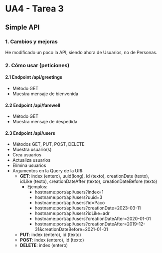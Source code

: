 # UA4 - Tarea 3
## Simple API
### 1. Cambios y mejoras
He modificado un poco la API, siendo ahora de Usuarios, no de Personas.
### 2. Cómo usar (peticiones)
#### 2.1 Endpoint /api/greetings
- Método GET
- Muestra mensaje de bienvenida
#### 2.2 Endpoint /api/farewell
- Método GET
- Muestra mensaje de despedida
#### 2.3 Endpoint /api/users
- Métodos GET, PUT, POST, DELETE
- Muestra usuario(s)
- Crea usuarios
- Actualiza usuarios
- Elimina usuarios
- Argumentos en la Query de la URI:
  - **GET**: index (entero), uuid(long), id (texto), creationDate (texto), idLike (texto), creationDateAfter (texto), creationDateBefore (texto)
    - Ejemplos:
      - hostname:port/api/users?index=1
      - hostname:port/api/users?uuid=3
      - hostname:port/api/users?id=Paco
      - hostname:port/api/users?creationDate=2023-03-11
      - hostname:port/api/users?idLike=adr
      - hostname:port/api/users?creationDateAfter=2020-01-01
      - hostname:port/api/users?creationDateAfter=2019-12-31&creationDateBefore=2021-01-01
  - **PUT**: index (entero), id (texto)
  - **POST**: index (entero), id (texto)
  - **DELETE**: index (entero)
